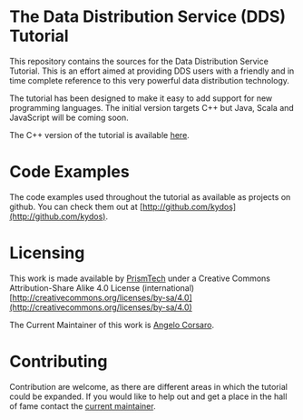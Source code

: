# The Data Distribution Service (DDS) Tutorial

This repository contains the sources for the Data Distribution Service
Tutorial. This is an effort aimed at providing DDS users with a
friendly and in time complete reference to this very powerful data
distribution technology.

The tutorial has been designed to make it easy to add support for new
programming languages. The initial version targets C++ but Java, Scala
and JavaScript will be coming soon.

The C++ version of the tutorial is available [here](http://bit.ly/dds-tutorial-cxx).

# Code Examples 

The code examples used throughout the tutorial as available as
projects on github. You can check them out at
[http://github.com/kydos](http://github.com/kydos).

# Licensing

This work is made available by [PrismTech](http://prismtech.com) under
a Creative Commons Attribution-Share Alike 4.0 License (international)
[http://creativecommons.org/licenses/by-sa/4.0](http://creativecommons.org/licenses/by-sa/4.0)

The Current Maintainer of this work is [Angelo
Corsaro](mailto:angelo@icorsaro.net).

# Contributing

Contribution are welcome, as there are different areas in which the
tutorial could be expanded. If you would like to help out and get a
place in the hall of fame contact the [current
maintainer](mailto:angelo@icorsaro.net).